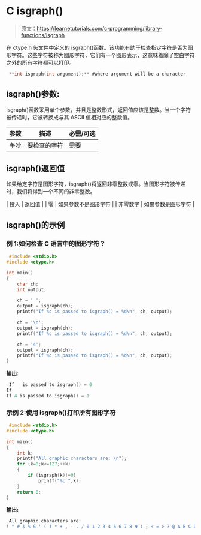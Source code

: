 # C isgraph()

> 原文：<https://learnetutorials.com/c-programming/library-functions/isgraph>

在 ctype.h 头文件中定义的 isgraph()函数。该功能有助于检查指定字符是否为图形字符。这些字符被称为图形字符，它们有一个图形表示，这意味着除了空白字符之外的所有字符都可以打印。

```c
 **int isgraph(int argument);** #where argument will be a character 

```

## isgraph()参数:

isgraph()函数采用单个参数，并且是整数形式，返回值应该是整数。当一个字符被传递时，它被转换成与其 ASCII 值相对应的整数值。

| 参数 | 描述 | 必需/可选 |
| --- | --- | --- |
| 争吵 | 要检查的字符 | 需要 |

## isgraph()返回值

如果给定字符是图形字符，isgraph()将返回非零整数或零。当图形字符被传递时，我们将得到一个不同的非零整数。

| 投入 | 返回值 |
| 零 | 如果参数不是图形字符 |
| 非零数字 | 如果参数是图形字符 |

## isgraph()的示例

### 例 1:如何检查 C 语言中的图形字符？

```c
 #include <stdio.h>
#include <ctype.h>

int main()
{
    char ch;
    int output;

    ch = ' ';
    output = isgraph(ch);
    printf("If %c is passed to isgraph() = %d\n", ch, output);

    ch = '\n';
    output = isgraph(ch);
    printf("If %c is passed to isgraph() = %d\n", ch, output);

    ch = '4';
    output = isgraph(ch);
    printf("If %c is passed to isgraph() = %d\n", ch, output); 
} 

```

**输出:**

```c
 If   is passed to isgraph() = 0
If 
If 4 is passed to isgraph() = 1 
```

### 示例 2:使用 isgraph()打印所有图形字符

```c
 #include <stdio.h>
#include <ctype.h>

int main()
{
    int k;
    printf("All graphic characters are: \n");
    for (k=0;k<=127;++k)
    {
        if (isgraph(k)!=0)
            printf("%c ",k);
    }
    return 0;
} 

```

**输出:**

```c
 All graphic characters are: 
! " # $ % & ' ( ) * + , - . / 0 1 2 3 4 5 6 7 8 9 : ; < = > ? @ A B C D E F G H I J K L M N O P Q R S T U V W X Y Z [ \ ] ^ _ ` a b c d e f g h i j k l m n o p q r s t u v w x y z { | } ~ 
```